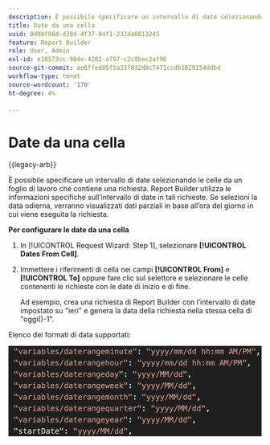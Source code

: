 ```yaml
---
description: È possibile specificare un intervallo di date selezionando le celle da un foglio di lavoro che contiene una richiesta. Report Builder utilizza le informazioni specifiche sull’intervallo di date in tali richieste. Se selezioni la data odierna, verranno visualizzati dati parziali in base all’ora del giorno in cui viene eseguita la richiesta.
title: Date da una cella
uuid: 0d9bf08d-d39d-4f37-94f1-232da0813245
feature: Report Builder
role: User, Admin
exl-id: e10573cc-984e-4202-a797-c2c9bec2af96
source-git-commit: ae6ffed05f5a33f032d0c7471ccdb1029154ddbd
workflow-type: tm+mt
source-wordcount: '170'
ht-degree: 4%

---
```


# Date da una cella

{{legacy-arb}}

È possibile specificare un intervallo di date selezionando le celle da un foglio di lavoro che contiene una richiesta. Report Builder utilizza le informazioni specifiche sull’intervallo di date in tali richieste. Se selezioni la data odierna, verranno visualizzati dati parziali in base all’ora del giorno in cui viene eseguita la richiesta.

**Per configurare le date da una cella**

1. In [!UICONTROL Request Wizard: Step 1], selezionare **[!UICONTROL Dates From Cell]**.
1. Immettere i riferimenti di cella nei campi **[!UICONTROL From]** e **[!UICONTROL To]** oppure fare clic sul selettore e selezionare le celle contenenti le richieste con le date di inizio e di fine.

   Ad esempio, crea una richiesta di Report Builder con l’intervallo di date impostato su &quot;ieri&quot; e genera la data della richiesta nella stessa cella di &quot;oggi()-1&quot;.

Elenco dei formati di data supportati:

![Schermata con i formati di data supportati.](assets/date-formats.png)

